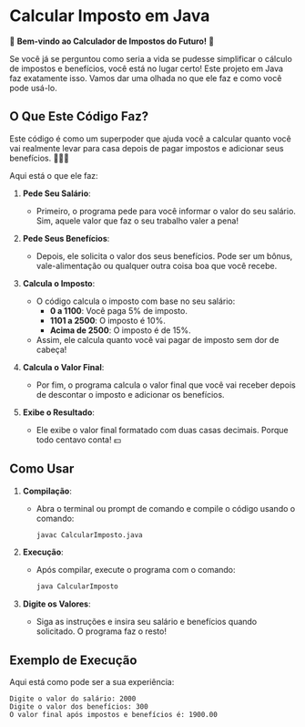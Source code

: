 # Calcular Imposto em Java

🎉 **Bem-vindo ao Calculador de Impostos do Futuro!** 🎉

Se você já se perguntou como seria a vida se pudesse simplificar o cálculo de impostos e benefícios, você está no lugar certo! Este projeto em Java faz exatamente isso. Vamos dar uma olhada no que ele faz e como você pode usá-lo.

## O Que Este Código Faz?

Este código é como um superpoder que ajuda você a calcular quanto você vai realmente levar para casa depois de pagar impostos e adicionar seus benefícios. 🦸‍♂️💸

Aqui está o que ele faz:

1. **Pede Seu Salário**:
   - Primeiro, o programa pede para você informar o valor do seu salário. Sim, aquele valor que faz o seu trabalho valer a pena!

2. **Pede Seus Benefícios**:
   - Depois, ele solicita o valor dos seus benefícios. Pode ser um bônus, vale-alimentação ou qualquer outra coisa boa que você recebe.

3. **Calcula o Imposto**:
   - O código calcula o imposto com base no seu salário:
     - **0 a 1100**: Você paga 5% de imposto.
     - **1101 a 2500**: O imposto é 10%.
     - **Acima de 2500**: O imposto é de 15%.
   - Assim, ele calcula quanto você vai pagar de imposto sem dor de cabeça!

4. **Calcula o Valor Final**:
   - Por fim, o programa calcula o valor final que você vai receber depois de descontar o imposto e adicionar os benefícios.

5. **Exibe o Resultado**:
   - Ele exibe o valor final formatado com duas casas decimais. Porque todo centavo conta! 💵

## Como Usar

1. **Compilação**:
   - Abra o terminal ou prompt de comando e compile o código usando o comando:
     ```bash
     javac CalcularImposto.java
     ```

2. **Execução**:
   - Após compilar, execute o programa com o comando:
     ```bash
     java CalcularImposto
     ```

3. **Digite os Valores**:
   - Siga as instruções e insira seu salário e benefícios quando solicitado. O programa faz o resto!

## Exemplo de Execução

Aqui está como pode ser a sua experiência:

```plaintext
Digite o valor do salário: 2000
Digite o valor dos benefícios: 300
O valor final após impostos e benefícios é: 1900.00
